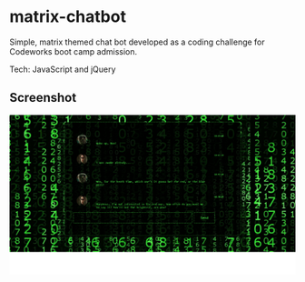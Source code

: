 # matrix-chatbot
Simple, matrix themed chat bot developed as a coding challenge for Codeworks boot camp admission.

Tech: JavaScript and jQuery

## Screenshot
<div align='center'>
  <img src="assets/neo_morpheus_convo.png" alt="user login">
</div>

